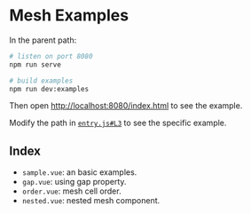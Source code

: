 # Mesh Examples

In the parent path:

```bash
# listen on port 8080
npm run serve

# build examples
npm run dev:examples
```

Then open [http://localhost:8080/index.html](http://localhost:8080/index.html) to see the example.

Modify the path in [`entry.js#L3`](./entry.js#L3) to see the specific example.

## Index

+ `sample.vue`: an basic examples.
+ `gap.vue`: using gap property.
+ `order.vue`: mesh cell order.
+ `nested.vue`: nested mesh component.
